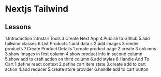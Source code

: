 # Nextjs Tailwind 

## Lessons

1.Introduction
2.Install Tools
3.Create Next App
4.Publish to Github
5.add tailwind classes
6.List Products
    1.add data.s
    2.add images
    3.render products
7.Create Product Details
    1.create product page
    2.create 3 columns
    3.show images in first column
    4.show product info in second column
    5.show add to craft action on third column
    6.add styles
8.Handle Add To Cart
    1.define react context
    2.define cart item state
    3.create add to cart action
    4.add reducer
    5.create store provider
    6.handle add to cart button